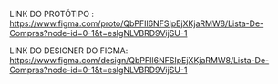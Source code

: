 LINK DO PROTÓTIPO        : https://www.figma.com/proto/QbPFIl6NFSIpEjXKjaRMW8/Lista-De-Compras?node-id=0-1&t=esIgNLVBRD9VijSU-1

LINK DO DESIGNER DO FIGMA: https://www.figma.com/design/QbPFIl6NFSIpEjXKjaRMW8/Lista-De-Compras?node-id=0-1&t=esIgNLVBRD9VijSU-1
